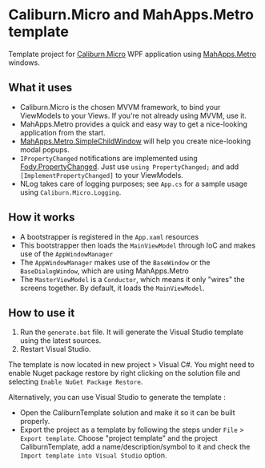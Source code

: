 # Caliburn.Micro and MahApps.Metro template

Template project for [Caliburn.Micro](https://github.com/Caliburn-Micro/Caliburn.Micro) WPF application using [MahApps.Metro](https://github.com/MahApps/MahApps.Metro) windows.

## What it uses

* Caliburn.Micro is the chosen MVVM framework, to bind your ViewModels to your Views. If you're not already using MVVM, use it.
* MahApps.Metro provides a quick and easy way to get a nice-looking application from the start.
* [MahApps.Metro.SimpleChildWindow](https://github.com/punker76/MahApps.Metro.SimpleChildWindow) will help you create nice-looking modal popups.
* `IPropertyChanged` notifications are implemented using [Fody.PropertyChanged](https://github.com/Fody/PropertyChanged). Just use `using PropertyChanged;` and add `[ImplementPropertyChanged]` to your ViewModels.
* NLog takes care of logging purposes; see `App.cs` for a sample usage using `Caliburn.Micro.Logging`.

## How it works

* A bootstrapper is registered in the `App.xaml` resources
* This bootstrapper then loads the `MainViewModel` through IoC and makes use of the `AppWindowManager`
* The `AppWindowManager` makes use of the `BaseWindow` or the `BaseDialogWindow`, which are using MahApps.Metro
* The `MasterViewModel` is a `Conductor`, which means it only "wires" the screens together. By default, it loads the `MainViewModel`.

## How to use it

1. Run the `generate.bat` file. It will generate the Visual Studio template using the latest sources.
2. Restart Visual Studio.

The template is now located in new project > Visual C#. You might need to enable Nuget package restore by right clicking on the solution file and selecting `Enable NuGet Package Restore`.

Alternatively, you can use Visual Studio to generate the template :

* Open the CaliburnTemplate solution and make it so it can be built properly.
* Export the project as a template by following the steps under `File` > `Export template`. Choose "project template" and the project CaliburnTemplate, add a name/description/symbol to it and check the `Import template into Visual Studio` option.
